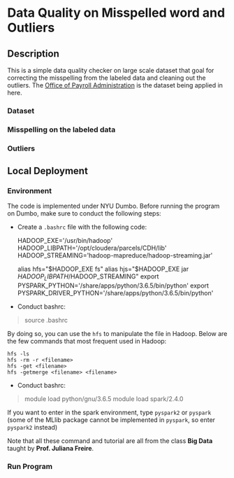 # Data Quality on Misspelled word and Outliers

## Description

This is a simple data quality checker on large scale dataset that goal for correcting the misspelling from the labeled data and cleaning out the outliers. The [Office of Payroll Administration]() is the dataset being applied in here.

### Dataset

### Misspelling on the labeled data

### Outliers


## Local Deployment

### Environment
The code is implemented under NYU Dumbo. Before running the program on Dumbo, make sure to conduct the following steps:

* Create a `.bashrc` file with the following code:

	HADOOP_EXE='/usr/bin/hadoop'
	HADOOP_LIBPATH='/opt/cloudera/parcels/CDH/lib'
	HADOOP_STREAMING='hadoop-mapreduce/hadoop-streaming.jar'
	
	alias hfs="$HADOOP_EXE fs"
	alias hjs="$HADOOP_EXE jar $HADOOP_LIBPATH/$HADOOP_STREAMING"
	export PYSPARK_PYTHON='/share/apps/python/3.6.5/bin/python'
	export PYSPARK_DRIVER_PYTHON='/share/apps/python/3.6.5/bin/python'

* Conduct bashrc:

>source .bashrc

By doing so, you can use the `hfs` to manipulate the file in Hadoop. Below are the few commands that most frequent used in Hadoop:
	
	hfs -ls
	hfs -rm -r <filename>
	hfs -get <filename>
	hfs -getmerge <filename> <filename>

* Conduct bashrc:

>module load python/gnu/3.6.5
>module load spark/2.4.0

If you want to enter in the spark environment, type `pyspark2` or `pyspark` (some of the MLlib package cannot be implemented in `pyspark`, so enter `pyspark2` instead)

Note that all these command and tutorial are all from the class **Big Data** taught by **Prof. Juliana Freire**.

### Run Program